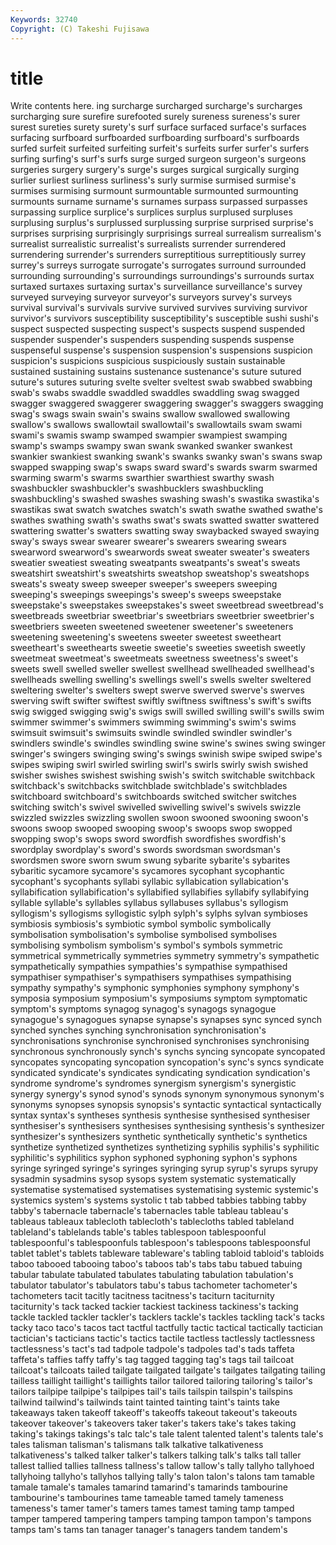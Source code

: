 ```yaml
---
Keywords: 32740 
Copyright: (C) Takeshi Fujisawa
---
```


# title

Write contents here.
ing surcharge surcharged surcharge's surcharges surcharging sure
surefire surefooted surely sureness sureness's surer surest sureties surety surety's
surf surface surfaced surface's surfaces surfacing surfboard surfboarded surfboarding surfboard's
surfboards surfed surfeit surfeited surfeiting surfeit's surfeits surfer surfer's surfers
surfing surfing's surf's surfs surge surged surgeon surgeon's surgeons surgeries
surgery surgery's surge's surges surgical surgically surging surlier surliest surliness
surliness's surly surmise surmised surmise's surmises surmising surmount surmountable surmounted
surmounting surmounts surname surname's surnames surpass surpassed surpasses surpassing surplice
surplice's surplices surplus surplused surpluses surplusing surplus's surplussed surplussing surprise
surprised surprise's surprises surprising surprisingly surprisings surreal surrealism surrealism's surrealist
surrealistic surrealist's surrealists surrender surrendered surrendering surrender's surrenders surreptitious surreptitiously
surrey surrey's surreys surrogate surrogate's surrogates surround surrounded surrounding surrounding's
surroundings surroundings's surrounds surtax surtaxed surtaxes surtaxing surtax's surveillance surveillance's
survey surveyed surveying surveyor surveyor's surveyors survey's surveys survival survival's
survivals survive survived survives surviving survivor survivor's survivors susceptibility susceptibility's
susceptible sushi sushi's suspect suspected suspecting suspect's suspects suspend suspended
suspender suspender's suspenders suspending suspends suspense suspenseful suspense's suspension suspension's
suspensions suspicion suspicion's suspicions suspicious suspiciously sustain sustainable sustained sustaining
sustains sustenance sustenance's suture sutured suture's sutures suturing svelte svelter
sveltest swab swabbed swabbing swab's swabs swaddle swaddled swaddles swaddling
swag swagged swagger swaggered swaggerer swaggering swagger's swaggers swagging swag's
swags swain swain's swains swallow swallowed swallowing swallow's swallows swallowtail
swallowtail's swallowtails swam swami swami's swamis swamp swamped swampier swampiest
swamping swamp's swamps swampy swan swank swanked swanker swankest swankier
swankiest swanking swank's swanks swanky swan's swans swap swapped swapping
swap's swaps sward sward's swards swarm swarmed swarming swarm's swarms
swarthier swarthiest swarthy swash swashbuckler swashbuckler's swashbucklers swashbuckling swashbuckling's swashed
swashes swashing swash's swastika swastika's swastikas swat swatch swatches swatch's
swath swathe swathed swathe's swathes swathing swath's swaths swat's swats
swatted swatter swattered swattering swatter's swatters swatting sway swaybacked swayed
swaying sway's sways swear swearer swearer's swearers swearing swears swearword
swearword's swearwords sweat sweater sweater's sweaters sweatier sweatiest sweating sweatpants
sweatpants's sweat's sweats sweatshirt sweatshirt's sweatshirts sweatshop sweatshop's sweatshops sweats's
sweaty sweep sweeper sweeper's sweepers sweeping sweeping's sweepings sweepings's sweep's
sweeps sweepstake sweepstake's sweepstakes sweepstakes's sweet sweetbread sweetbread's sweetbreads sweetbriar
sweetbriar's sweetbriars sweetbrier sweetbrier's sweetbriers sweeten sweetened sweetener sweetener's sweeteners
sweetening sweetening's sweetens sweeter sweetest sweetheart sweetheart's sweethearts sweetie sweetie's
sweeties sweetish sweetly sweetmeat sweetmeat's sweetmeats sweetness sweetness's sweet's sweets
swell swelled sweller swellest swellhead swellheaded swellhead's swellheads swelling swelling's
swellings swell's swells swelter sweltered sweltering swelter's swelters swept swerve
swerved swerve's swerves swerving swift swifter swiftest swiftly swiftness swiftness's
swift's swifts swig swigged swigging swig's swigs swill swilled swilling
swill's swills swim swimmer swimmer's swimmers swimming swimming's swim's swims
swimsuit swimsuit's swimsuits swindle swindled swindler swindler's swindlers swindle's swindles
swindling swine swine's swines swing swinger swinger's swingers swinging swing's
swings swinish swipe swiped swipe's swipes swiping swirl swirled swirling
swirl's swirls swirly swish swished swisher swishes swishest swishing swish's
switch switchable switchback switchback's switchbacks switchblade switchblade's switchblades switchboard switchboard's
switchboards switched switcher switches switching switch's swivel swivelled swivelling swivel's
swivels swizzle swizzled swizzles swizzling swollen swoon swooned swooning swoon's
swoons swoop swooped swooping swoop's swoops swop swopped swopping swop's
swops sword swordfish swordfishes swordfish's swordplay swordplay's sword's swords swordsman
swordsman's swordsmen swore sworn swum swung sybarite sybarite's sybarites sybaritic
sycamore sycamore's sycamores sycophant sycophantic sycophant's sycophants syllabi syllabic syllabication
syllabication's syllabification syllabification's syllabified syllabifies syllabify syllabifying syllable syllable's syllables
syllabus syllabuses syllabus's syllogism syllogism's syllogisms syllogistic sylph sylph's sylphs
sylvan symbioses symbiosis symbiosis's symbiotic symbol symbolic symbolically symbolisation symbolisation's
symbolise symbolised symbolises symbolising symbolism symbolism's symbol's symbols symmetric symmetrical
symmetrically symmetries symmetry symmetry's sympathetic sympathetically sympathies sympathies's sympathise sympathised
sympathiser sympathiser's sympathisers sympathises sympathising sympathy sympathy's symphonic symphonies symphony
symphony's symposia symposium symposium's symposiums symptom symptomatic symptom's symptoms synagog
synagog's synagogs synagogue synagogue's synagogues synapse synapse's synapses sync synced
synch synched synches synching synchronisation synchronisation's synchronisations synchronise synchronised synchronises
synchronising synchronous synchronously synch's synchs syncing syncopate syncopated syncopates syncopating
syncopation syncopation's sync's syncs syndicate syndicated syndicate's syndicates syndicating syndication
syndication's syndrome syndrome's syndromes synergism synergism's synergistic synergy synergy's synod
synod's synods synonym synonymous synonym's synonyms synopses synopsis synopsis's syntactic
syntactical syntactically syntax syntax's syntheses synthesis synthesise synthesised synthesiser synthesiser's
synthesisers synthesises synthesising synthesis's synthesizer synthesizer's synthesizers synthetic synthetically synthetic's
synthetics synthetize synthetized synthetizes synthetizing syphilis syphilis's syphilitic syphilitic's syphilitics
syphon syphoned syphoning syphon's syphons syringe syringed syringe's syringes syringing
syrup syrup's syrups syrupy sysadmin sysadmins sysop sysops system systematic
systematically systematise systematised systematises systematising systemic systemic's systemics system's systems
systolic t tab tabbed tabbies tabbing tabby tabby's tabernacle tabernacle's
tabernacles table tableau tableau's tableaus tableaux tablecloth tablecloth's tablecloths tabled
tableland tableland's tablelands table's tables tablespoon tablespoonful tablespoonful's tablespoonfuls tablespoon's
tablespoons tablespoonsful tablet tablet's tablets tableware tableware's tabling tabloid tabloid's
tabloids taboo tabooed tabooing taboo's taboos tab's tabs tabu tabued
tabuing tabular tabulate tabulated tabulates tabulating tabulation tabulation's tabulator tabulator's
tabulators tabu's tabus tachometer tachometer's tachometers tacit tacitly tacitness tacitness's
taciturn taciturnity taciturnity's tack tacked tackier tackiest tackiness tackiness's tacking
tackle tackled tackler tackler's tacklers tackle's tackles tackling tack's tacks
tacky taco taco's tacos tact tactful tactfully tactic tactical tactically
tactician tactician's tacticians tactic's tactics tactile tactless tactlessly tactlessness tactlessness's
tact's tad tadpole tadpole's tadpoles tad's tads taffeta taffeta's taffies
taffy taffy's tag tagged tagging tag's tags tail tailcoat tailcoat's
tailcoats tailed tailgate tailgated tailgate's tailgates tailgating tailing tailless taillight
taillight's taillights tailor tailored tailoring tailoring's tailor's tailors tailpipe tailpipe's
tailpipes tail's tails tailspin tailspin's tailspins tailwind tailwind's tailwinds taint
tainted tainting taint's taints take takeaways taken takeoff takeoff's takeoffs
takeout takeout's takeouts takeover takeover's takeovers taker taker's takers take's
takes taking taking's takings takings's talc talc's tale talent talented
talent's talents tale's tales talisman talisman's talismans talk talkative talkativeness
talkativeness's talked talker talker's talkers talking talk's talks tall taller
tallest tallied tallies tallness tallness's tallow tallow's tally tallyho tallyhoed
tallyhoing tallyho's tallyhos tallying tally's talon talon's talons tam tamable
tamale tamale's tamales tamarind tamarind's tamarinds tambourine tambourine's tambourines tame
tameable tamed tamely tameness tameness's tamer tamer's tamers tames tamest
taming tamp tamped tamper tampered tampering tampers tamping tampon tampon's
tampons tamps tam's tams tan tanager tanager's tanagers tandem tandem's
